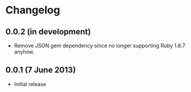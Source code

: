 # Changelog

## 0.0.2 (in development)

 * Remove JSON gem dependency since no longer supporting Ruby 1.8.7 anyhow.


## 0.0.1 (7 June 2013)

 * Initial release